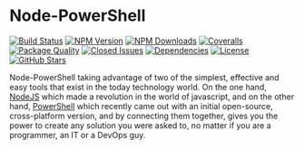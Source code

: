 # Node-PowerShell

[![Build Status](https://img.shields.io/travis/rannn505/node-powershell.svg?style=flat-square)](https://travis-ci.org/rannn505/node-powershell) [![NPM Version](https://img.shields.io/npm/v/node-powershell.svg?style=flat-square)](https://www.npmjs.com/package/node-powershell) [![NPM Downloads](https://img.shields.io/npm/dt/node-powershell.svg?style=flat-square)](https://npm-stat.com/charts.html?package=node-powershell) [![Coveralls](https://img.shields.io/coveralls/rannn505/node-powershell.svg?style=flat-square)](https://coveralls.io/github/rannn505/node-powershell) [![Package Quality](http://npm.packagequality.com/shield/node-powershell.svg?style=flat-square)](http://packagequality.com/#?package=node-powershell) [![Closed Issues](https://img.shields.io/github/issues-closed-raw/rannn505/node-powershell.svg?style=flat-square)](https://github.com/rannn505/node-powershell/issues?q=is%3Aissue+is%3Aclosed) [![Dependencies](https://img.shields.io/david/rannn505/node-powershell.svg?style=flat-square)](https://david-dm.org/rannn505/node-powershell) [![License](https://img.shields.io/github/license/rannn505/node-powershell.svg?style=flat-square)](https://github.com/rannn505/node-powershell/blob/master/LICENSE) [![ GitHub Stars](https://img.shields.io/github/stars/rannn505/node-powershell.svg?style=social&label=Star)](https://github.com/rannn505/node-powershell/stargazers)

Node-PowerShell taking advantage of two of the simplest, effective and easy tools that exist in the today technology world. On the one hand, [NodeJS](https://nodejs.org/en/) which made a revolution in the world of javascript, and on the other hand, [PowerShell](https://github.com/PowerShell/PowerShell) which recently came out with an initial open-source, cross-platform version, and by connecting them together, gives you the power to create any solution you were asked to, no matter if you are a programmer, an IT or a DevOps guy.